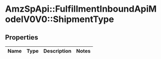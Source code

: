 # AmzSpApi::FulfillmentInboundApiModelV0V0::ShipmentType

## Properties
Name | Type | Description | Notes
------------ | ------------- | ------------- | -------------

